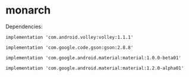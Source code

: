 # monarch

Dependencies:


    implementation 'com.android.volley:volley:1.1.1'
    
    implementation 'com.google.code.gson:gson:2.8.8'
    
    implementation 'com.google.android.material:material:1.0.0-beta01'
    
    implementation 'com.google.android.material:material:1.2.0-alpha01'
